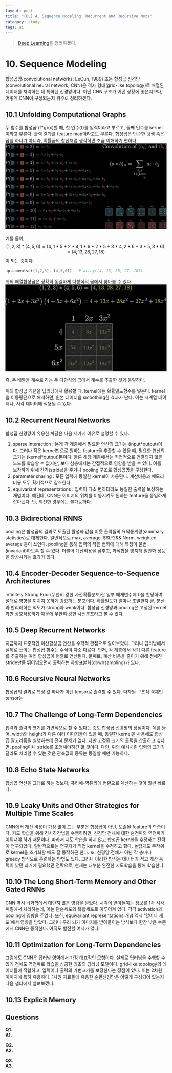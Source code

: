 ```yaml
---
layout: post
title: "[DL] 4. Sequence Modeling: Recurrent and Recursive Nets"
category: study
tags: ai
---
```


> [Deep Learning]을 정리하겠다.

# 10. Sequence Modeling

합성곱망(convolutional networks; LeCun, 1989) 또는 합성곱 신경망(convolutional neural network, CNN)은 격자 형태(grid-like topology)로 배열된 데이터를 처리하는 데 특화된 신경망이다. 어떤 CNN 구조가 어떤 상황에 좋은지보다, 어떻게 CNN이 구성되는지 위주로 정리하겠다.

## 10.1 Unfolding Computational Graphs
두 함수를 합성곱 (f*g)(x)할 때, 첫 인수(f)를 입력이라고 부르고, 둘째 인수를 kernel이라고 부른다. 출력 결과를 feature map이라고도 부른다.
합성곱은 단순한 덧셈 혹은 곱셈 하나가 아니라, 확률곱의 합산처럼 생각하면 조금 이해하기 편하다.
![two_random_convol](/assets/img/2024-04-08/two_random_convol.png)

예를 들어, $$(1,2,3)*(4,5,6) = (4, 1*5+2*4, 1*6+2*5+3*4, 2*6+3*5, 3*6) = (4, 13, 28, 27, 18)$$ 이 되는 것이다.

```python
np.convolve((1,2,3), (4,5,6))   # array([4, 13, 28, 27, 18])
```

위의 배열합성곱은 정확히 동일하게 다항식의 곱에서 찾아볼 수 있다.
![polynomial_multiplication](/assets/img/2024-04-08/polynomial_multiplication.png)

즉, 두 배열을 계수로 하는 두 다항식의 곱에서 계수를 추출한 것과 동일하다.

위의 합성곱 개념을 딥러닝에서 활용할 때, kernel에는 확률밀도함수를 넣는다. 
kernel을 이동평균으로 해석하면, 원본 데이터을 smoothing한 효과가 난다. 이는 시계열 데이터나, 시각 데이터에 적용될 수 있다.

## 10.2 Recurrent Neural Networks
합성곱 신경망이 유용한 까닭은 다음 세가지 이유로 설명할 수 있다.
1) sparse interaction : 본래 각 계층에서 필요한 연산의 크기는 (input\*output)이다. 그러나 작은 kernel만으로 원하는 feature을 추출할 수 있을 떄, 필요한 연산의 크기는 (kernel\*output)뿐이다. 물론 해당 계층에서는 직접적으로 연결되지 않은 노드를 학습할 수 없지만, 보다 심층에서는 간접적으로 영향을 받을 수 있다. 이를 보장하기 위해 간격(stride)을 주거나 pooling 구조로 합성곱망을 구성한다.
2) parameter sharing : 모든 입력에 동일한 kernel이 사용된다. 계산비용과 메모리 비용 모두 획기적으로 감소한다.
3) equivariant representations : 입력이 다소 변하더라도 동일한 출력을 보장하는 개념이다. 예컨데, CNN은 이미지의 위치를 이동시켜도 원하는 feature을 동일하게 잡아낸다. 단, 회전한 경우에는 불가능하다.

## 10.3 Bidirectional RNNS
pooling은 합성곱의 결과로 도출된 활성화 값을 이웃 출력들의 요약통계량(summary statistics)로 대체한다. 일반적으로 max, average, $$L^2&& Norm, weighted average 등이 쓰인다.
pooling을 통해 입력의 작은 변화에 대해 특징이 불변(invariant)하도록 할 수 있다. 
더불어 계산비용을 낮추고, 과적합을 방지해 일반화 성능을 향상시키는 효과가 있다.

## 10.4 Encoder-Decoder Sequence-to-Sequence Architectures
Infinitely Strong Prior(무한히 강한 사전확률분포)란 일부 매개변수에 0을 할당하여 절대로 영향을 끼치지 못하게 강요하는 분포이다. 확률밀도가 얼마나 조밀한지 곧, 분산과 반리례하는 척도가 strong과 weak이다.
합성곱 신경망과 pooling은 고정된 kernel과만 상호작용하기 때문에 무한히 강한 사전분포라고 볼 수 있다. 

## 10.5 Deep Recurrent Networks
지금까지 표준적인 이산합성곱 연산을 수학적 관점으로 알아보았다.
그러나 딥러닝에서 실제로 쓰이는 합성곱 함수는 수식이 다소 다르다.
먼저, 각 계층에서 각기 다른 feature를 추출하는 여러 합성곱이 병렬로 연산된다.
둘째로, 계산 비용을 줄이기 위해 정해진 stride만큼 뛰어넘으면서 출력하는 하향표본화(downsampling)가 있다.

## 10.6 Recursive Neural Networks
합성곱의 결과로 특정 값 하나가 아닌 tensor로 출력할 수 있다. 다차원 구조적 객체인 tensor는 

## 10.7 The Challenge of Long-Term Dependencies
입력과 출력의 크기를 가변적으로 할 수 있다는 것도 합성곱 신경망의 장점이다.
예를 들어, width와 height가 다른 여러 이미지들이 있을 때, 동일한 kernel을 사용해도 합성곱 알고리즘을 실행하는데 전혀 문제가 없다.
다만 고정된 크기의 출력을 산출하고 싶다면, pooling이나 stride를 조정해야하긴 할 것이다.
다만, 위의 예시처럼 입력의 크기가 달라도 처리할 수 있는 것은 관측값의 종류는 동일할 때만 가능하다.

## 10.8 Echo State Networks
합성곱 연산을 그대로 하는 것보다, 퓨리에-역퓨리에 변환으로 계산하는 것이 훨씬 빠르다.

## 10.9 Leaky Units and Other Strategies for Multiple Time Scales
CNN에서 계산 비용이 가장 많이 드는 부분은 합성곱이 아닌, 도출된 feature의 학습이다.
지도 학습을 위해 경사하강법을 수행하려면, 신경망 전체에 대한 순전파와 역전파가 이뤄져야 하기 때문이다.
따라서 지도 학습을 하지 않고 합성곱 kernel을 수정하는 전략이 연구되었다.
일반적으로는 연구자가 직접 kernel을 수정하고 했다.
놀랍게도 무작위로 kernel을 초기화할 때도 잘 동작하곤 한다.
또, 신경망 전체가 아닌 각 층마다 greedy 방식으로 훈련하는 방법도 있다. 
그러나 이러한 방식은 데이터가 적고 계산 능력이 낮던 과거에 필요했던 전략으로, 현재는 대부분 완전한 지도학습을 통해 학습한다.

## 10.10 The Long Short-Term Memory and Other Gated RNNs
CNN 역시 뇌과학에서 대단히 많은 영감을 받았다.
시각이 받아들이는 정보를 1차 시각피질에서 처리하는데, 이는 단순세포와 복합세포로 이루어져 있다. 각각 activation과 pooling에 영향을 주었다.
또한, equivariant representations 개념 역시 '할머니 세포'에서 영향을 받았다.
그러나 우리 뇌가 이미지를 받아들이는 방식보다 한참 낮은 수준에서 CNN은 동작한다. 아직도 발전할 여지가 많다.

## 10.11 Optimization for Long-Term Dependencies
그럼에도 CNN은 딥러닝 영역에서 가장 대표적인 모형이다.
실제로 딥러닝을 수행할 수 있기 전에도 역전파로 학습을 성공한 최초의 딥러닝 모델이다. grid-like topology의 데이터들에 적합하고, 입력이나 출력의 가변크기를 보장한다는 장점이 있다. 이는 2차원 이미지에 특히 유용하다.
1차원 자료들에 유용한 순환신경망은 어떻게 구성되어 있는지 다음 챕터에서 살펴보겠다.

## 10.13 Explicit Memory

## Questions
**Q1.**   <br>
**A1.** 

**Q2.**  <br> 
**A2.** 

**Q3.**   <br>
**A3.**




<!-- Links -->
[Deep Learning]: https://github.com/baejaeho18/MyLibrary/blob/main/Machine%20Learning/deeplearningbook.pdf